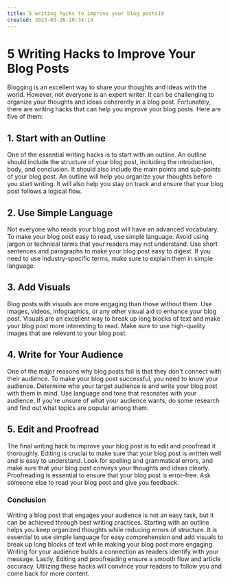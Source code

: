 ```yaml
---
title: 5 writing hacks to improve your blog posts19
created: 2023-03-26-10:34:14
---
```


# 5 Writing Hacks to Improve Your Blog Posts

Blogging is an excellent way to share your thoughts and ideas with the world. However, not everyone is an expert writer. It can be challenging to organize your thoughts and ideas coherently in a blog post. Fortunately, there are writing hacks that can help you improve your blog posts. Here are five of them:

## 1. Start with an Outline

One of the essential writing hacks is to start with an outline. An outline should include the structure of your blog post, including the introduction, body, and conclusion. It should also include the main points and sub-points of your blog post. An outline will help you organize your thoughts before you start writing. It will also help you stay on track and ensure that your blog post follows a logical flow.

## 2. Use Simple Language

Not everyone who reads your blog post will have an advanced vocabulary. To make your blog post easy to read, use simple language. Avoid using jargon or technical terms that your readers may not understand. Use short sentences and paragraphs to make your blog post easy to digest. If you need to use industry-specific terms, make sure to explain them in simple language.

## 3. Add Visuals

Blog posts with visuals are more engaging than those without them. Use images, videos, infographics, or any other visual aid to enhance your blog post. Visuals are an excellent way to break up long blocks of text and make your blog post more interesting to read. Make sure to use high-quality images that are relevant to your blog post.

## 4. Write for Your Audience

One of the major reasons why blog posts fail is that they don't connect with their audience. To make your blog post successful, you need to know your audience. Determine who your target audience is and write your blog post with them in mind. Use language and tone that resonates with your audience. If you're unsure of what your audience wants, do some research and find out what topics are popular among them.

## 5. Edit and Proofread

The final writing hack to improve your blog post is to edit and proofread it thoroughly. Editing is crucial to make sure that your blog post is written well and is easy to understand. Look for spelling and grammatical errors, and make sure that your blog post conveys your thoughts and ideas clearly. Proofreading is essential to ensure that your blog post is error-free. Ask someone else to read your blog post and give you feedback.

### Conclusion

Writing a blog post that engages your audience is not an easy task, but it can be achieved through best writing practices. Starting with an outline helps you keep organized thoughts while reducing errors of structure. It is essential to use simple language for easy comprehension and add visuals to break up long blocks of text while making your blog post more engaging. Writing for your audience builds a connection as readers identify with your message. Lastly, Editing and proofreading ensure a smooth flow and article accuracy. Utilizing these hacks will convince your readers to follow you and come back for more content.
